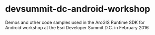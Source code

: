 # devsummit-dc-android-workshop
Demos and other code samples used in the ArcGIS Runtime SDK for Android workshop at the Esri Developer Summit D.C. in February 2016
